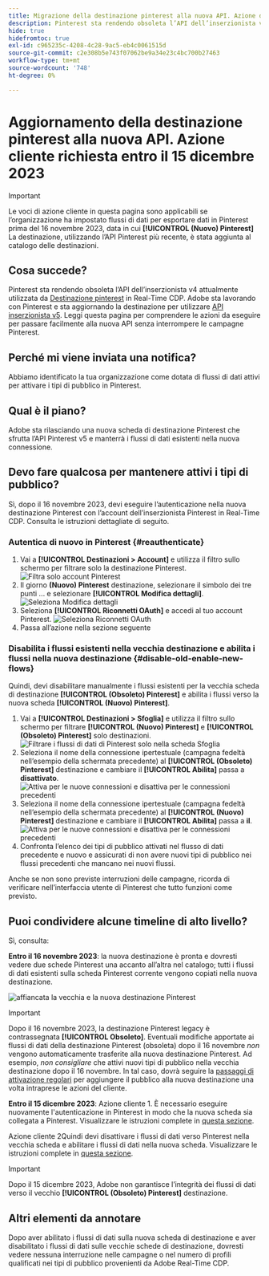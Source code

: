 ```yaml
---
title: Migrazione della destinazione pinterest alla nuova API. Azione del cliente richiesta.
description: Pinterest sta rendendo obsoleta l’API dell’inserzionista v4 attualmente utilizzata dalla destinazione Pinterest in Real-Time CDP. Comprendi le azioni da eseguire per passare facilmente alla nuova API senza interrompere le campagne Pinterest.
hide: true
hidefromtoc: true
exl-id: c965235c-4208-4c28-9ac5-eb4c0061515d
source-git-commit: c2e308b5e743f07062be9a34e23c4bc700b27463
workflow-type: tm+mt
source-wordcount: '748'
ht-degree: 0%

---
```


# Aggiornamento della destinazione pinterest alla nuova API. Azione cliente richiesta entro il 15 dicembre 2023

>[!IMPORTANT]
>
>Le voci di azione cliente in questa pagina sono applicabili se l’organizzazione ha impostato flussi di dati per esportare dati in Pinterest prima del 16 novembre 2023, data in cui **[!UICONTROL (Nuovo) Pinterest]** La destinazione, utilizzando l’API Pinterest più recente, è stata aggiunta al catalogo delle destinazioni.

## Cosa succede?

Pinterest sta rendendo obsoleta l’API dell’inserzionista v4 attualmente utilizzata da [Destinazione pinterest](/help/destinations/catalog/advertising/pinterest.md) in Real-Time CDP. Adobe sta lavorando con Pinterest e sta aggiornando la destinazione per utilizzare [API inserzionista v5](https://developers.pinterest.com/docs/getting-started/migration/). Leggi questa pagina per comprendere le azioni da eseguire per passare facilmente alla nuova API senza interrompere le campagne Pinterest.

## Perché mi viene inviata una notifica?

Abbiamo identificato la tua organizzazione come dotata di flussi di dati attivi per attivare i tipi di pubblico in Pinterest.

## Qual è il piano?

Adobe sta rilasciando una nuova scheda di destinazione Pinterest che sfrutta l’API Pinterest v5 e manterrà i flussi di dati esistenti nella nuova connessione.

## Devo fare qualcosa per mantenere attivi i tipi di pubblico?

Sì, dopo il 16 novembre 2023, devi eseguire l’autenticazione nella nuova destinazione Pinterest con l’account dell’inserzionista Pinterest in Real-Time CDP. Consulta le istruzioni dettagliate di seguito.

### Autentica di nuovo in Pinterest {#reauthenticate}

1. Vai a **[!UICONTROL Destinazioni > Account]** e utilizza il filtro sullo schermo per filtrare solo la destinazione Pinterest.
   ![Filtra solo account Pinterest](/help/destinations/assets/catalog/advertising/pinterest-migration/filter-pinterest-acconts-only.png)
2. Il giorno **(Nuovo) Pinterest** destinazione, selezionare il simbolo dei tre punti ... e selezionare **[!UICONTROL Modifica dettagli]**.
   ![Seleziona Modifica dettagli](/help/destinations/assets/catalog/advertising/pinterest-migration/edit-details-pinterest.png)
3. Seleziona **[!UICONTROL Riconnetti OAuth]** e accedi al tuo account Pinterest.
   ![Seleziona Riconnetti OAuth](/help/destinations/assets/catalog/advertising/pinterest-migration/reconnect-oauth-pinterest.png)
4. Passa all’azione nella sezione seguente

### Disabilita i flussi esistenti nella vecchia destinazione e abilita i flussi nella nuova destinazione {#disable-old-enable-new-flows}

Quindi, devi disabilitare manualmente i flussi esistenti per la vecchia scheda di destinazione **[!UICONTROL (Obsoleto) Pinterest]** e abilita i flussi verso la nuova scheda **[!UICONTROL (Nuovo) Pinterest]**.

1. Vai a **[!UICONTROL Destinazioni > Sfoglia]** e utilizza il filtro sullo schermo per filtrare **[!UICONTROL (Nuovo) Pinterest]** e **[!UICONTROL (Obsoleto) Pinterest]** solo destinazioni.
   ![Filtrare i flussi di dati di Pinterest solo nella scheda Sfoglia](/help/destinations/assets/catalog/advertising/pinterest-migration/filter-pinterest-browse.png)
2. Seleziona il nome della connessione ipertestuale (campagna fedeltà nell’esempio della schermata precedente) al **[!UICONTROL (Obsoleto) Pinterest]** destinazione e cambiare il **[!UICONTROL Abilita]** passa a **disattivato**.
   ![Attiva per le nuove connessioni e disattiva per le connessioni precedenti](/help/destinations/assets/catalog/advertising/pinterest-migration/enable-disable-toggle-old-destination.png)
3. Seleziona il nome della connessione ipertestuale (campagna fedeltà nell’esempio della schermata precedente) al **[!UICONTROL (Nuovo) Pinterest]** destinazione e cambiare il **[!UICONTROL Abilita]** passa a **il**.
   ![Attiva per le nuove connessioni e disattiva per le connessioni precedenti](/help/destinations/assets/catalog/advertising/pinterest-migration/enable-disable-toggle-new-destination.png)
4. Confronta l’elenco dei tipi di pubblico attivati nel flusso di dati precedente e nuovo e assicurati di non avere nuovi tipi di pubblico nei flussi precedenti che mancano nei nuovi flussi.

Anche se non sono previste interruzioni delle campagne, ricorda di verificare nell’interfaccia utente di Pinterest che tutto funzioni come previsto.

## Puoi condividere alcune timeline di alto livello?

Sì, consulta:

**Entro il 16 novembre 2023**: la nuova destinazione è pronta e dovresti vedere due schede Pinterest una accanto all’altra nel catalogo; tutti i flussi di dati esistenti sulla scheda Pinterest corrente vengono copiati nella nuova destinazione.

![affiancata la vecchia e la nuova destinazione Pinterest](/help/destinations/assets/catalog/advertising/pinterest-migration/pinterest-two-cards-side-by-side.png)

>[!IMPORTANT]
>
>Dopo il 16 novembre 2023, la destinazione Pinterest legacy è contrassegnata **[!UICONTROL Obsoleto]**. <span class="preview">Eventuali modifiche apportate ai flussi di dati della destinazione Pinterest (obsoleta) dopo il 16 novembre *non* vengono automaticamente trasferite alla nuova destinazione Pinterest. </span>
>Ad esempio, *non consigliare* che attivi nuovi tipi di pubblico nella vecchia destinazione dopo il 16 novembre. In tal caso, dovrà seguire la [passaggi di attivazione regolari](/help/destinations/ui/activate-segment-streaming-destinations.md) per aggiungere il pubblico alla nuova destinazione una volta intraprese le azioni del cliente.

**Entro il 15 dicembre 2023**: <span class="preview">Azione cliente 1</span>. È necessario eseguire nuovamente l&#39;autenticazione in Pinterest in modo che la nuova scheda sia collegata a Pinterest. Visualizzare le istruzioni complete in [questa sezione](#reauthenticate).

<span class="preview">Azione cliente 2</span>Quindi devi disattivare i flussi di dati verso Pinterest nella vecchia scheda e abilitare i flussi di dati nella nuova scheda. Visualizzare le istruzioni complete in [questa sezione](#disable-old-enable-new-flows).

>[!IMPORTANT]
>
>Dopo il 15 dicembre 2023, Adobe non garantisce l’integrità dei flussi di dati verso il vecchio **[!UICONTROL (Obsoleto) Pinterest]** destinazione.

## Altri elementi da annotare

Dopo aver abilitato i flussi di dati sulla nuova scheda di destinazione e aver disabilitato i flussi di dati sulle vecchie schede di destinazione, dovresti vedere nessuna interruzione nelle campagne o nel numero di profili qualificati nei tipi di pubblico provenienti da Adobe Real-Time CDP.
